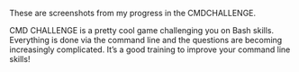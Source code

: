 These are screenshots from my progress in the CMDCHALLENGE.

CMD CHALLENGE is a pretty cool game challenging you on Bash skills. Everything is done via the command line and the questions are becoming increasingly complicated. It’s a good training to improve your command line skills!
